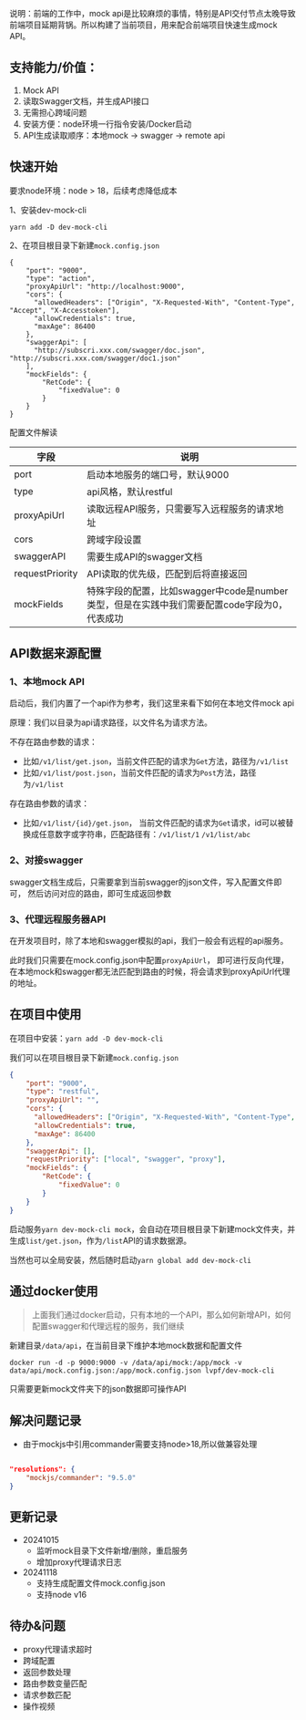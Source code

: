 说明：前端的工作中，mock api是比较麻烦的事情，特别是API交付节点太晚导致前端项目延期背锅。所以构建了当前项目，用来配合前端项目快速生成mock API。

## 支持能力/价值：

1. Mock API
1. 读取Swagger文档，并生成API接口
1. 无需担心跨域问题
1. 安装方便：node环境一行指令安装/Docker启动
1. API生成读取顺序：本地mock -> swagger -> remote api

## 快速开始

要求node环境：node > 18，后续考虑降低成本

1、安装dev-mock-cli

```
yarn add -D dev-mock-cli
```

2、在项目根目录下新建`mock.config.json`
```
{
    "port": "9000",
    "type": "action",
    "proxyApiUrl": "http://localhost:9000",
    "cors": {
      "allowedHeaders": ["Origin", "X-Requested-With", "Content-Type", "Accept", "X-Accesstoken"],
      "allowCredentials": true,  
      "maxAge": 86400
    },
    "swaggerApi": [
      "http://subscri.xxx.com/swagger/doc.json", "http://subscri.xxx.com/swagger/doc1.json"
    ],
    "mockFields": {
        "RetCode": {
            "fixedValue": 0
        }
    }
}
```
配置文件解读

| 字段              | 说明                                                        |
| --------------- | --------------------------------------------------------- |
| port            | 启动本地服务的端口号，默认9000                                         |
| type            | api风格，默认restful                                           |
| proxyApiUrl     | 读取远程API服务，只需要写入远程服务的请求地址                                  |
| cors            | 跨域字段设置                                                    |
| swaggerAPI      | 需要生成API的swagger文档                                         |
| requestPriority | API读取的优先级，匹配到后将直接返回                                       |
| mockFields      | 特殊字段的配置，比如swagger中code是number类型，但是在实践中我们需要配置code字段为0，代表成功 |


## API数据来源配置

### 1、本地mock API

启动后，我们内置了一个api作为参考，我们这里来看下如何在本地文件mock api

原理：我们以目录为api请求路径，以文件名为请求方法。

不存在路由参数的请求：

*   比如`/v1/list/get.json`，当前文件匹配的请求为`Get`方法，路径为`/v1/list`
*   比如`/v1/list/post.json`，当前文件匹配的请求为`Post`方法，路径为`/v1/list`

存在路由参数的请求：

*   比如`/v1/list/{id}/get.json`， 当前文件匹配的请求为`Get`请求，id可以被替换成任意数字或字符串，匹配路径有：`/v1/list/1` `/v1/list/abc`

### 2、对接swagger

swagger文档生成后，只需要拿到当前swagger的json文件，写入配置文件即可，
然后访问对应的路由，即可生成返回参数

### 3、代理远程服务器API

在开发项目时，除了本地和swagger模拟的api，我们一般会有远程的api服务。

此时我们只需要在mock.config.json中配置`proxyApiUrl`， 即可进行反向代理，在本地mock和swagger都无法匹配到路由的时候，将会请求到proxyApiUrl代理的地址。

## 在项目中使用

在项目中安装：`yarn add -D dev-mock-cli`

我们可以在项目根目录下新建`mock.config.json`

```json
{
    "port": "9000",
    "type": "restful",
    "proxyApiUrl": "",
    "cors": {
      "allowedHeaders": ["Origin", "X-Requested-With", "Content-Type", "Accept", "X-Accesstoken"],
      "allowCredentials": true,  
      "maxAge": 86400
    },
    "swaggerApi": [],
    "requestPriority": ["local", "swagger", "proxy"],
    "mockFields": {
        "RetCode": {
            "fixedValue": 0
        }
    }
}
```

启动服务`yarn dev-mock-cli mock`，会自动在项目根目录下新建mock文件夹，并生成`list/get.json`，作为`/list`API的请求数据源。

当然也可以全局安装，然后随时启动`yarn global add dev-mock-cli`

## 通过docker使用

> 上面我们通过docker启动，只有本地的一个API，那么如何新增API，如何配置swagger和代理远程的服务，我们继续

新建目录`/data/api`，在当前目录下维护本地mock数据和配置文件

```
docker run -d -p 9000:9000 -v /data/api/mock:/app/mock -v data/api/mock.config.json:/app/mock.config.json lvpf/dev-mock-cli
```

只需要更新mock文件夹下的json数据即可操作API

## 解决问题记录

- 由于mockjs中引用commander需要支持node>18,所以做兼容处理

```package.json

"resolutions": {
    "mockjs/commander": "9.5.0"
}

```

## 更新记录

- 20241015
  - 监听mock目录下文件新增/删除，重启服务
  - 增加proxy代理请求日志
- 20241118
  - 支持生成配置文件mock.config.json
  - 支持node v16


## 待办&问题

- proxy代理请求超时
- 跨域配置
- 返回参数处理
- 路由参数变量匹配
- 请求参数匹配
- 操作视频